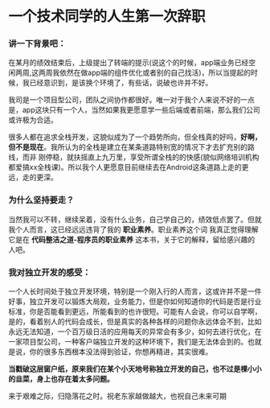 # 一个技术同学的人生第一次辞职



### 讲一下背景吧：

在某月的绩效结束后，上级提出了转端的提示(说这个的时候，app端业务已经空闲两周,这两周我依然在做app端的组件优化或者别的自己找活)，所以当提起的时候，我已经意识到，是该换个环境了，有些话，说破也许并不好。

我司是一个项目型公司，团队之间协作都很好。唯一对于我个人来说不好的一点是，app这块只有一个人，当然如果我更愿意学一些后端或者前端，那么我们公司或许极为合适。

很多人都在追求全栈开发，这貌似成为了一个趋势所向，但全栈真的好吗，**好啊，但不是现在**。我所认为的全栈是建立在某条道路特别宽的情况下才去扩充别的路线，而非 刚停稳，就扶摇直上九万里，享受所谓全栈的的快感(貌似网络培训机构都爱搞xx全栈课)。所以我个人更愿意目前继续去在Android这条道路上走的更远，走的更深。

### 为什么坚持要走？

当然我可以不转，继续呆着，没有什么业务，自己学自己的，绩效低点罢了。但就我个人而言，这已经远远违背了我的 **职业素养**。职业素养这个词 我真正觉得理解它是在 **代码整洁之道-程序员的职业素养** 这本书，关于它的解释，留给感兴趣的人吧。



### 我对独立开发的感受：

一个人长时间处于独立开发环境，特别是一个刚入行的人而言，这或许并不是一件好事，独立开发可以锻炼大局观，业务能力，但是你如何知道你的代码是否是行业标准，你是否能看到更远，所能看到的也许很短。可能有人会说，你可以自学啊，是的，看着别人的代码会成长，但是真实的各种各样的问题你永远体会不到，比如永远无法知道，一个百万级日活的应用每天的异常会有多少，如何去进行优化，在一家项目型公司，一种客户端独立开发的这种环境下，我们是无法体会到的。也就是说，你的很多东西根本没法得到验证，你想再精进，其实很难。

**当戳破这层窗户纸，原来我们在某个小天地号称独立开发的自己，也不过是棵小小的韭菜，身上也存在着太多问题。**



来于艰难之际，归隐落花之时。祝老东家越做越大，也祝自己未来可期